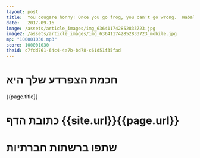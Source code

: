 ```yaml
---
layout: post
title:  You cougare honny! Once you go frog, you can't go wrong.  Wabalabadabdab! Lick my balls! Shwiing!
date:   2017-09-16
image: /assets/article_images/img_636411742852833723.jpg
image2: /assets/article_images/img_636411742852833723_mobile.jpg
mp: "100001030.mp3"
score: 100001030
theid: c7fdd761-64c4-4a7b-bd78-c61d51f35fad
---
```

# חכמת הצפרדע שלך היא
{{page.title}}

# כתובת הדף {{site.url}}{{page.url}}
# שתפו ברשתות חברתיות